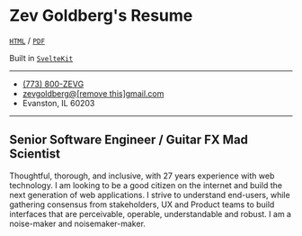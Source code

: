 # Zev Goldberg's Resume

[`HTML`](https://resume.zevgoldberg.com) /
[`PDF`](https://resume.zevgoldberg.com/Zev%20Goldberg%20-%20Resume%20202502271335.pdf)

Built in [`SvelteKit`](https://github.com/sveltejs/kit)

---

<ul>
  <li>
    <a href="tel:7738009384" aria-label="7 7 3. 8 0 0. Z E V G.">(773) 800-ZEVG</a>
  </li>
  <li aria-label="zev goldberg at G mail dot com">
    <a href="#" use:mailto>zevgoldberg@<span aria-hidden="true">[remove this]</span>gmail.com</a
    >
  </li>
  <li>Evanston, IL 60203</li>
</ul>

---

## Senior Software Engineer / Guitar FX Mad Scientist

Thoughtful, thorough, and inclusive, with 27 years experience with web technology. I am looking to
be a good citizen on the internet and build the next generation of web applications. I strive to
understand end-users, while gathering consensus from stakeholders, UX and Product teams to build
interfaces that are perceivable, operable, understandable and robust. I am a noise-maker and
noisemaker-maker.
